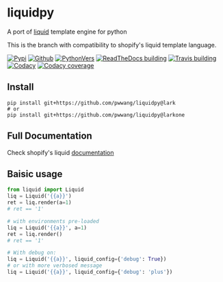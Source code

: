 # liquidpy
A port of [liquid][1] template engine for python

This is the branch with compatibility to shopify's liquid template language.

[![Pypi][2]][9] [![Github][3]][10] [![PythonVers][4]][9] [![ReadTheDocs building][13]][8] [![Travis building][5]][11] [![Codacy][6]][12] [![Codacy coverage][7]][12]

## Install
```shell
pip install git+https://github.com/pwwang/liquidpy@lark
# or
pip install git+https://github.com/pwwang/liquidpy@larkone
```

## Full Documentation
Check shopify's liquid [documentation][1]

## Baisic usage
```python
from liquid import Liquid
liq = Liquid('{{a}}')
ret = liq.render(a=1)
# ret == '1'

# with environments pre-loaded
liq = Liquid('{{a}}', a=1)
ret = liq.render()
# ret == '1'

# With debug on:
liq = Liquid('{{a}}', liquid_config={'debug': True})
# or with more verbosed message
liq = Liquid('{{a}}', liquid_config={'debug': 'plus'})
```

[1]: https://shopify.github.io/liquid/
[2]: https://img.shields.io/pypi/v/liquidpy.svg?style=flat-square
[3]: https://img.shields.io/github/tag/pwwang/liquidpy.svg?style=flat-square
[4]: https://img.shields.io/pypi/pyversions/liquidpy.svg?style=flat-square
[5]: https://img.shields.io/travis/pwwang/liquidpy.svg?style=flat-square
[6]: https://img.shields.io/codacy/grade/aed04c099cbe42dabda2b42bae557fa4?style=flat-square
[7]: https://img.shields.io/codacy/coverage/aed04c099cbe42dabda2b42bae557fa4?style=flat-square
[8]: https://liquidpy.readthedocs.io/en/latest/
[9]: https://pypi.org/project/liquidpy/
[10]: https://github.com/pwwang/liquidpy
[11]: https://travis-ci.org/pwwang/liquidpy
[12]: https://app.codacy.com/manual/pwwang/liquidpy/dashboard
[13]: https://img.shields.io/readthedocs/liquidpy?style=flat-square
